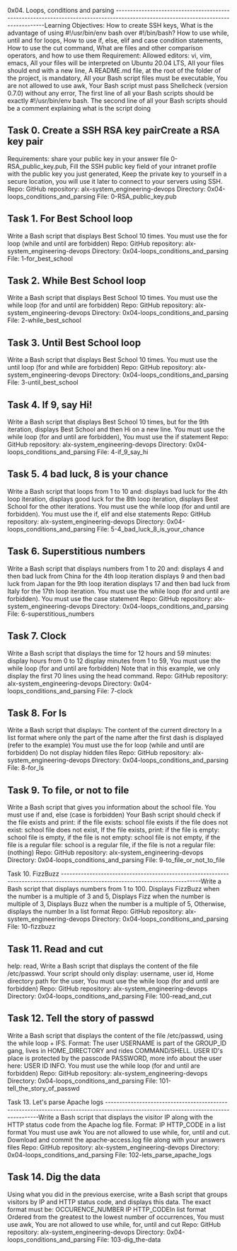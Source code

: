 0x04. Loops, conditions and parsing
-----------------------------------------------------------------------------------------------------------------------------------Learning Objectives: How to create SSH keys, What is the advantage of using #!/usr/bin/env bash over #!/bin/bash? How to use while, until and for loops, How to use if, else, elif and case condition statements, How to use the cut command, What are files and other comparison operators, and how to use them
Requirement: Allowed editors: vi, vim, emacs, All your files will be interpreted on Ubuntu 20.04 LTS, All your files should end with a new line, A README.md file, at the root of the folder of the project, is mandatory, All your Bash script files must be executable, You are not allowed to use awk, Your Bash script must pass Shellcheck (version 0.7.0) without any error, The first line of all your Bash scripts should be exactly #!/usr/bin/env bash. The second line of all your Bash scripts should be a comment explaining what is the script doing

Task 0. Create a SSH RSA key pairCreate a RSA key pair
-----------------------------------------------------------------------------------------------------------------------------------
Requirements: share your public key in your answer file 0-RSA_public_key.pub, Fill the SSH public key field of your intranet profile with the public key you just generated, Keep the private key to yourself in a secure location, you will use it later to connect to your servers using SSH. 
Repo: GitHub repository: alx-system_engineering-devops Directory: 0x04-loops_conditions_and_parsing File: 0-RSA_public_key.pub

Task 1. For Best School loop
--------------------------------------------------------------------------------------------------------------------------------------
Write a Bash script that displays Best School 10 times. You must use the for loop (while and until are forbidden)
Repo: GitHub repository: alx-system_engineering-devops Directory: 0x04-loops_conditions_and_parsing File: 1-for_best_school

Task 2. While Best School loop
----------------------------------------------------------------------------------------------------------------------------
Write a Bash script that displays Best School 10 times. You must use the while loop (for and until are forbidden)
Repo: GitHub repository: alx-system_engineering-devops Directory: 0x04-loops_conditions_and_parsing File: 2-while_best_school

Task 3. Until Best School loop
--------------------------------------------------------------------------------------------------------------------------------------
Write a Bash script that displays Best School 10 times. You must use the until loop (for and while are forbidden)
Repo: GitHub repository: alx-system_engineering-devops Directory: 0x04-loops_conditions_and_parsing File: 3-until_best_school

Task 4. If 9, say Hi!
---------------------------------------------------------------------------------------------------------------------------
Write a Bash script that displays Best School 10 times, but for the 9th iteration, displays Best School and then Hi on a new line. You must use the while loop (for and until are forbidden), You must use the if statement
Repo: GitHub repository: alx-system_engineering-devops Directory: 0x04-loops_conditions_and_parsing File: 4-if_9_say_hi

Task 5. 4 bad luck, 8 is your chance
----------------------------------------------------------------------------------------------------------------------------
Write a Bash script that loops from 1 to 10 and: displays bad luck for the 4th loop iteration, displays good luck for the 8th loop iteration, displays Best School for the other iterations. You must use the while loop (for and until are forbidden). You must use the if, elif and else statements
Repo: GitHub repository: alx-system_engineering-devops Directory: 0x04-loops_conditions_and_parsing File: 5-4_bad_luck_8_is_your_chance

Task 6. Superstitious numbers
----------------------------------------------------------------------------------------------------------------------------
Write a Bash script that displays numbers from 1 to 20 and: displays 4 and then bad luck from China for the 4th loop iteration displays 9 and then bad luck from Japan for the 9th loop iteration displays 17 and then bad luck from Italy for the 17th loop iteration. You must use the while loop (for and until are forbidden). You must use the case statement
 Repo: GitHub repository: alx-system_engineering-devops Directory: 0x04-loops_conditions_and_parsing File: 6-superstitious_numbers

Task 7. Clock
----------------------------------------------------------------------------------------------------------------------------
Write a Bash script that displays the time for 12 hours and 59 minutes: display hours from 0 to 12 display minutes from 1 to 59, You must use the while loop (for and until are forbidden) Note that in this example, we only display the first 70 lines using the head command.
Repo: GitHub repository: alx-system_engineering-devops Directory: 0x04-loops_conditions_and_parsing File: 7-clock

Task 8. For ls
------------------------------------------------------------------------------------------------------------------------------------
Write a Bash script that displays: The content of the current directory In a list format where only the part of the name after the first dash is displayed (refer to the example) You must use the for loop (while and until are forbidden) Do not display hidden files 
Repo: GitHub repository: alx-system_engineering-devops Directory: 0x04-loops_conditions_and_parsing File: 8-for_ls 

Task 9. To file, or not to file
--------------------------------------------------------------------------------------------------------------------------------------
Write a Bash script that gives you information about the school file. You must use if and, else (case is forbidden) Your Bash script should check if the file exists and print: if the file exists: school file exists if the file does not exist: school file does not exist, If the file exists, print: if the file is empty: school file is empty, if the file is not empty: school file is not empty, if the file is a regular file: school is a regular file, if the file is not a regular file: (nothing)
Repo: GitHub repository: alx-system_engineering-devops Directory: 0x04-loops_conditions_and_parsing File: 9-to_file_or_not_to_file

Task 10. FizzBuzz
-------------------------------------------------------------------------------------------------------------------------------Write a Bash script that displays numbers from 1 to 100. Displays FizzBuzz when the number is a multiple of 3 and 5, Displays Fizz when the number is multiple of 3, Displays Buzz when the number is a multiple of 5, Otherwise, displays the number In a list format
Repo: GitHub repository: alx-system_engineering-devops Directory: 0x04-loops_conditions_and_parsing File: 10-fizzbuzz
 
Task 11. Read and cut
----------------------------------------------------------------------------------------------------------------
help: read, Write a Bash script that displays the content of the file /etc/passwd. Your script should only display: username, user id, Home directory path for the user, You must use the while loop (for and until are forbidden)
Repo: GitHub repository: alx-system_engineering-devops Directory: 0x04-loops_conditions_and_parsing File: 100-read_and_cut

Task 12. Tell the story of passwd
-------------------------------------------------------------------------------------------------------------------------------
Write a Bash script that displays the content of the file /etc/passwd, using the while loop + IFS. Format: The user USERNAME is part of the GROUP_ID gang, lives in HOME_DIRECTORY and rides COMMAND/SHELL. USER ID's place is protected by the passcode PASSWORD, more info about the user here: USER ID INFO. You must use the while loop (for and until are forbidden)
Repo: GitHub repository: alx-system_engineering-devops Directory: 0x04-loops_conditions_and_parsing File: 101-tell_the_story_of_passwd 

Task 13. Let's parse Apache logs
------------------------------------------------------------------------------------------------------------------------------------Write a Bash script that displays the visitor IP along with the HTTP status code from the Apache log file. Format: IP HTTP_CODE in a list format You must use awk You are not allowed to use while, for, until and cut. Download and commit the apache-access.log file along with your answers files
Repo: GitHub repository: alx-system_engineering-devops Directory: 0x04-loops_conditions_and_parsing File: 102-lets_parse_apache_logs

Task 14. Dig the data
-----------------------------------------------------------------------------------------------------------------------------------
Using what you did in the previous exercise, write a Bash script that groups visitors by IP and HTTP status code, and displays this data. The exact format must be: OCCURENCE_NUMBER IP HTTP_CODEIn list format Ordered from the greatest to the lowest number of occurrences, You must use awk, You are not allowed to use while, for, until and cut
Repo: GitHub repository: alx-system_engineering-devops Directory: 0x04-loops_conditions_and_parsing File: 103-dig_the-data
